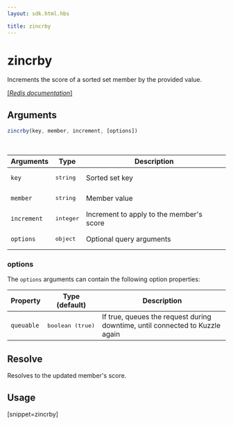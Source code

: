 ```yaml
---
layout: sdk.html.hbs

title: zincrby
---
```


# zincrby

Increments the score of a sorted set member by the provided value.

[[_Redis documentation_]](https://redis.io/commands/zincrby)

## Arguments

```js
zincrby(key, member, increment, [options])
```

<br/>

| Arguments    | Type    | Description |
|--------------|---------|-------------|
| `key` | <pre>string</pre> | Sorted set key |
| `member` | <pre>string</pre> | Member value |
| `increment` | <pre>integer</pre> | Increment to apply to the member's score |
| ``options`` | <pre>object</pre> | Optional query arguments |

### options

The `options` arguments can contain the following option properties:

| Property   | Type (default)   | Description                       |
| ---------- | ------- | --------------------------------- |
| `queuable` | <pre>boolean (true)</pre> | If true, queues the request during downtime, until connected to Kuzzle again |

## Resolve

Resolves to the updated member's score.

## Usage

[snippet=zincrby]
